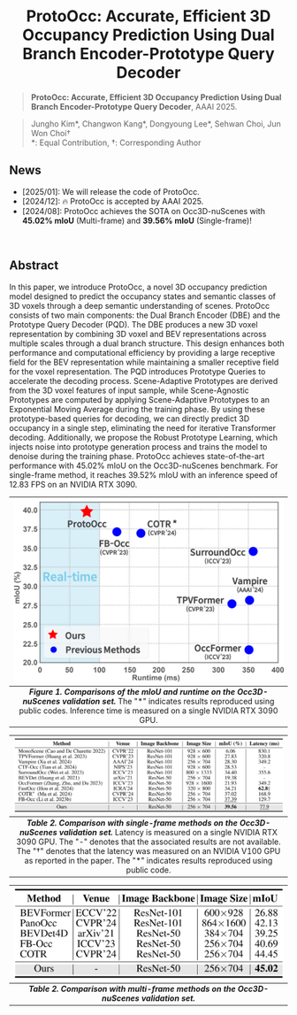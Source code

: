 <div align="center">   
  
# ProtoOcc: Accurate, Efficient 3D Occupancy Prediction Using Dual Branch Encoder-Prototype Query Decoder
</div>



> **ProtoOcc: Accurate, Efficient 3D Occupancy Prediction Using Dual Branch Encoder-Prototype Query Decoder**, AAAI 2025.

> Jungho Kim*, Changwon Kang*, Dongyoung Lee*, Sehwan Choi, Jun Won Choi†  
> *: Equal Contribution,  †: Corresponding Author




## News
- [2025/01]: We will release the code of ProtoOcc.
- [2024/12]: 🔥 ProtoOcc is accepted by AAAI 2025.
- [2024/08]: ProtoOcc achieves the SOTA on Occ3D-nuScenes with **45.02% mIoU** (Multi-frame) and **39.56% mIoU** (Single-frame)!
</br>



## Abstract
In this paper, we introduce ProtoOcc, a novel 3D occupancy prediction model designed to predict the occupancy states and semantic classes of 3D voxels through a deep semantic understanding of scenes. ProtoOcc consists of two main components: the Dual Branch Encoder (DBE) and the Prototype Query Decoder (PQD). The DBE produces a new 3D voxel representation by combining 3D voxel and BEV representations across multiple scales through a dual branch structure. This design enhances both performance and computational efficiency by providing a large receptive field for the BEV representation while maintaining a smaller receptive field for the voxel representation. The PQD introduces Prototype Queries to accelerate the decoding process. Scene-Adaptive Prototypes are derived from the 3D voxel features of input sample, while Scene-Agnostic Prototypes are computed by applying Scene-Adaptive Prototypes to an Exponential Moving Average during the training phase. By using these prototype-based queries for decoding, we can directly predict 3D occupancy in a single step, eliminating the need for iterative Transformer decoding. Additionally, we propose the Robust Prototype Learning, which injects noise into prototype generation process and trains the model to denoise during the training phase. ProtoOcc achieves state-of-the-art performance with 45.02% mIoU on the Occ3D-nuScenes benchmark. For single-frame method, it reaches 39.52% mIoU with an inference speed of 12.83 FPS on an NVIDIA RTX 3090.


| <img src="plot/InferenceTime.png" alt="inference.jpg" width="600">|
|:--:| 
| **_Figure 1. Comparisons of the mIoU and runtime on the Occ3D-nuScenes validation set._**  The "\*" indicates results reproduced using public codes. Inference time is measured on a single NVIDIA RTX 3090 GPU. |


| <img src="plot/MainTable1.png" alt="inference.jpg" width="1000">|
|:--:| 
| **_Table 2. Comparison with single-frame methods on the Occ3D-nuScenes validation set._**  Latency is measured on a single NVIDIA RTX 3090 GPU. The "-" denotes that the associated results are not available. The "†" denotes that the latency was measured on an NVIDIA V100 GPU as reported in the paper. The "\*" indicates results reproduced using public code. |


| <img src="plot/MainTable2.png" alt="inference.jpg" width="500">|
|:--:| 
| **_Table 2. Comparison with multi-frame methods on the Occ3D-nuScenes validation set._**  |




